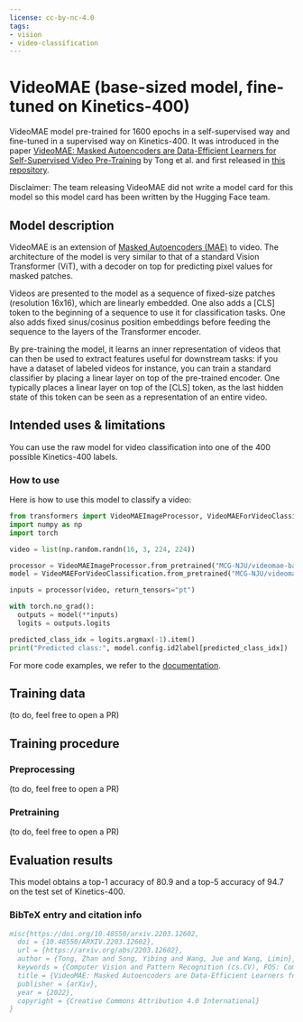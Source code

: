 ```yaml
---
license: cc-by-nc-4.0
tags:
- vision
- video-classification
---
```


# VideoMAE (base-sized model, fine-tuned on Kinetics-400) 

VideoMAE model pre-trained for 1600 epochs in a self-supervised way and fine-tuned in a supervised way on Kinetics-400. It was introduced in the paper [VideoMAE: Masked Autoencoders are Data-Efficient Learners for Self-Supervised Video Pre-Training](https://arxiv.org/abs/2203.12602) by Tong et al. and first released in [this repository](https://github.com/MCG-NJU/VideoMAE). 

Disclaimer: The team releasing VideoMAE did not write a model card for this model so this model card has been written by the Hugging Face team.

## Model description

VideoMAE is an extension of [Masked Autoencoders (MAE)](https://arxiv.org/abs/2111.06377) to video. The architecture of the model is very similar to that of a standard Vision Transformer (ViT), with a decoder on top for predicting pixel values for masked patches.

Videos are presented to the model as a sequence of fixed-size patches (resolution 16x16), which are linearly embedded. One also adds a [CLS] token to the beginning of a sequence to use it for classification tasks. One also adds fixed sinus/cosinus position embeddings before feeding the sequence to the layers of the Transformer encoder.

By pre-training the model, it learns an inner representation of videos that can then be used to extract features useful for downstream tasks: if you have a dataset of labeled videos for instance, you can train a standard classifier by placing a linear layer on top of the pre-trained encoder. One typically places a linear layer on top of the [CLS] token, as the last hidden state of this token can be seen as a representation of an entire video.

## Intended uses & limitations

You can use the raw model for video classification into one of the 400 possible Kinetics-400 labels.

### How to use

Here is how to use this model to classify a video:

```python
from transformers import VideoMAEImageProcessor, VideoMAEForVideoClassification
import numpy as np
import torch

video = list(np.random.randn(16, 3, 224, 224))

processor = VideoMAEImageProcessor.from_pretrained("MCG-NJU/videomae-base-finetuned-kinetics")
model = VideoMAEForVideoClassification.from_pretrained("MCG-NJU/videomae-base-finetuned-kinetics")

inputs = processor(video, return_tensors="pt")

with torch.no_grad():
  outputs = model(**inputs)
  logits = outputs.logits

predicted_class_idx = logits.argmax(-1).item()
print("Predicted class:", model.config.id2label[predicted_class_idx])
```

For more code examples, we refer to the [documentation](https://huggingface.co/transformers/main/model_doc/videomae.html#).

## Training data

(to do, feel free to open a PR)

## Training procedure

### Preprocessing

(to do, feel free to open a PR)

### Pretraining

(to do, feel free to open a PR)

## Evaluation results

This model obtains a top-1 accuracy of 80.9 and a top-5 accuracy of 94.7 on the test set of Kinetics-400.

### BibTeX entry and citation info

```bibtex
misc{https://doi.org/10.48550/arxiv.2203.12602,
  doi = {10.48550/ARXIV.2203.12602},
  url = {https://arxiv.org/abs/2203.12602},
  author = {Tong, Zhan and Song, Yibing and Wang, Jue and Wang, Limin},
  keywords = {Computer Vision and Pattern Recognition (cs.CV), FOS: Computer and information sciences, FOS: Computer and information sciences},
  title = {VideoMAE: Masked Autoencoders are Data-Efficient Learners for Self-Supervised Video Pre-Training},
  publisher = {arXiv},
  year = {2022},
  copyright = {Creative Commons Attribution 4.0 International}
}
```